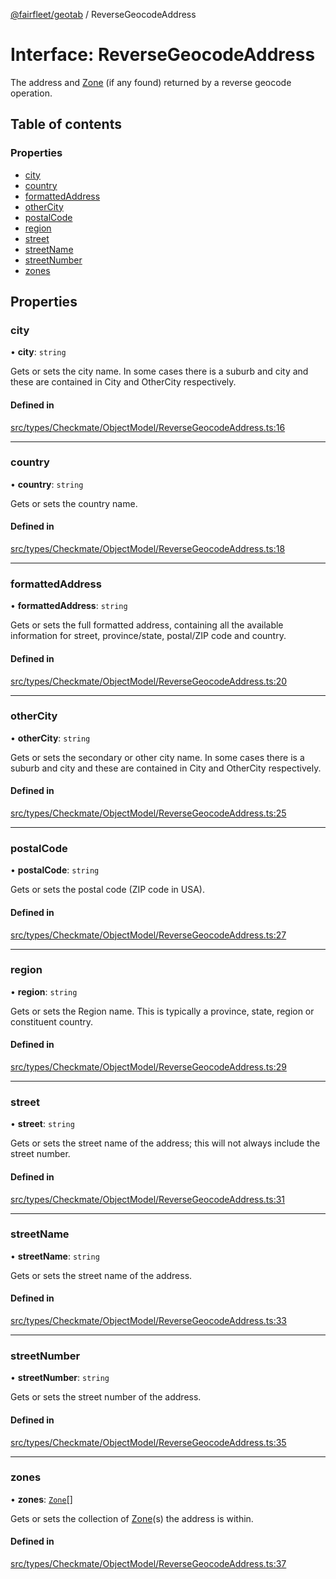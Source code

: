 [@fairfleet/geotab](../README.md) / ReverseGeocodeAddress

# Interface: ReverseGeocodeAddress

The address and [Zone](Zone.md) (if any found) returned by a reverse geocode
 operation.

## Table of contents

### Properties

- [city](ReverseGeocodeAddress.md#city)
- [country](ReverseGeocodeAddress.md#country)
- [formattedAddress](ReverseGeocodeAddress.md#formattedaddress)
- [otherCity](ReverseGeocodeAddress.md#othercity)
- [postalCode](ReverseGeocodeAddress.md#postalcode)
- [region](ReverseGeocodeAddress.md#region)
- [street](ReverseGeocodeAddress.md#street)
- [streetName](ReverseGeocodeAddress.md#streetname)
- [streetNumber](ReverseGeocodeAddress.md#streetnumber)
- [zones](ReverseGeocodeAddress.md#zones)

## Properties

### city

• **city**: `string`

Gets or sets the city name. In some cases there is a suburb and city and these are contained in City and OtherCity
 respectively.

#### Defined in

[src/types/Checkmate/ObjectModel/ReverseGeocodeAddress.ts:16](https://github.com/fairfleet/geotab/blob/d57d931/src/types/Checkmate/ObjectModel/ReverseGeocodeAddress.ts#L16)

___

### country

• **country**: `string`

Gets or sets the country name.

#### Defined in

[src/types/Checkmate/ObjectModel/ReverseGeocodeAddress.ts:18](https://github.com/fairfleet/geotab/blob/d57d931/src/types/Checkmate/ObjectModel/ReverseGeocodeAddress.ts#L18)

___

### formattedAddress

• **formattedAddress**: `string`

Gets or sets the full formatted address, containing all the available information for street, province/state, postal/ZIP code and country.

#### Defined in

[src/types/Checkmate/ObjectModel/ReverseGeocodeAddress.ts:20](https://github.com/fairfleet/geotab/blob/d57d931/src/types/Checkmate/ObjectModel/ReverseGeocodeAddress.ts#L20)

___

### otherCity

• **otherCity**: `string`

Gets or sets the secondary or other city name. In some cases there is a suburb and city and these are contained in City and
 OtherCity respectively.

#### Defined in

[src/types/Checkmate/ObjectModel/ReverseGeocodeAddress.ts:25](https://github.com/fairfleet/geotab/blob/d57d931/src/types/Checkmate/ObjectModel/ReverseGeocodeAddress.ts#L25)

___

### postalCode

• **postalCode**: `string`

Gets or sets the postal code (ZIP code in USA).

#### Defined in

[src/types/Checkmate/ObjectModel/ReverseGeocodeAddress.ts:27](https://github.com/fairfleet/geotab/blob/d57d931/src/types/Checkmate/ObjectModel/ReverseGeocodeAddress.ts#L27)

___

### region

• **region**: `string`

Gets or sets the Region name. This is typically a province, state, region or constituent country.

#### Defined in

[src/types/Checkmate/ObjectModel/ReverseGeocodeAddress.ts:29](https://github.com/fairfleet/geotab/blob/d57d931/src/types/Checkmate/ObjectModel/ReverseGeocodeAddress.ts#L29)

___

### street

• **street**: `string`

Gets or sets the street name of the address; this will not always include the street number.

#### Defined in

[src/types/Checkmate/ObjectModel/ReverseGeocodeAddress.ts:31](https://github.com/fairfleet/geotab/blob/d57d931/src/types/Checkmate/ObjectModel/ReverseGeocodeAddress.ts#L31)

___

### streetName

• **streetName**: `string`

Gets or sets the street name of the address.

#### Defined in

[src/types/Checkmate/ObjectModel/ReverseGeocodeAddress.ts:33](https://github.com/fairfleet/geotab/blob/d57d931/src/types/Checkmate/ObjectModel/ReverseGeocodeAddress.ts#L33)

___

### streetNumber

• **streetNumber**: `string`

Gets or sets the street number of the address.

#### Defined in

[src/types/Checkmate/ObjectModel/ReverseGeocodeAddress.ts:35](https://github.com/fairfleet/geotab/blob/d57d931/src/types/Checkmate/ObjectModel/ReverseGeocodeAddress.ts#L35)

___

### zones

• **zones**: [`Zone`](Zone.md)[]

Gets or sets the collection of [Zone](Zone.md)(s) the address is within.

#### Defined in

[src/types/Checkmate/ObjectModel/ReverseGeocodeAddress.ts:37](https://github.com/fairfleet/geotab/blob/d57d931/src/types/Checkmate/ObjectModel/ReverseGeocodeAddress.ts#L37)
